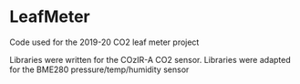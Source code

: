 # LeafMeter
Code used for the 2019-20 CO2 leaf meter project

Libraries were written for the COzIR-A CO2 sensor.
Libraries were adapted for the BME280 pressure/temp/humidity sensor
